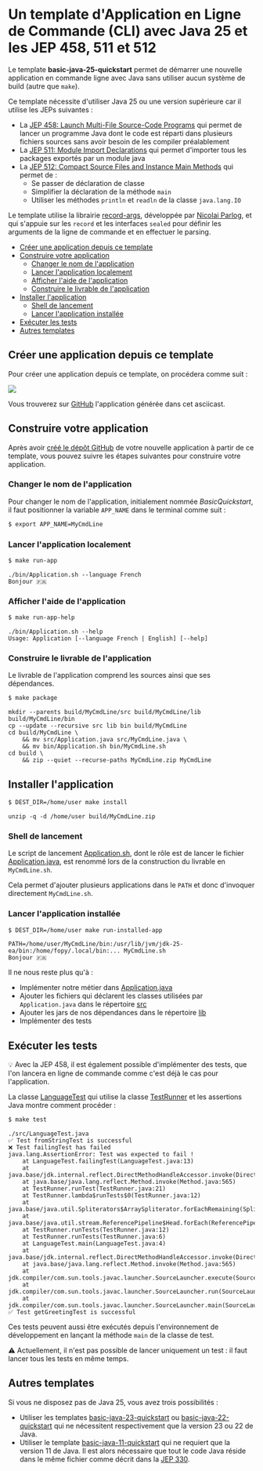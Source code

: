 # Un template d'Application en Ligne de Commande (CLI) avec Java 25 et les JEP 458, 511 et 512

Le template **basic-java-25-quickstart** permet de démarrer une nouvelle application en commande ligne avec Java sans
utiliser aucun système de build (autre que `make`).

Ce template nécessite d'utiliser Java 25 ou une version supérieure car il utilise les JEPs suivantes :

* La [JEP 458: Launch Multi-File Source-Code Programs](https://openjdk.org/jeps/458) qui permet de lancer un programme
  Java dont le code est réparti dans plusieurs fichiers sources sans avoir besoin de les compiler préalablement
* La [JEP 511: Module Import Declarations](https://openjdk.org/jeps/511) qui permet d'importer tous les packages
  exportés par un module java
* La [JEP 512: Compact Source Files and Instance Main Methods](https://openjdk.org/jeps/512) qui permet de :
  * Se passer de déclaration de classe
  * Simplifier la déclaration de la méthode `main`
  * Utiliser les méthodes `println` et `readln` de la classe `java.lang.IO`

Le template utilise la librairie [record-args](https://github.com/nipafx/record-args), développée par
[Nicolai Parlog](https://nipafx.dev), et qui s'appuie sur les `record` et les interfaces `sealed` pour définir les
arguments de la ligne de commande et en effectuer le parsing.

* [Créer une application depuis ce template](#créer-une-application-depuis-ce-template)
* [Construire votre application](#construire-votre-application)
  * [Changer le nom de l'application](#changer-le-nom-de-lapplication)
  * [Lancer l'application localement](#lancer-lapplication-localement)
  * [Afficher l'aide de l'application](#afficher-laide-de-lapplication)
  * [Construire le livrable de l'application](#construire-le-livrable-de-lapplication)
* [Installer l'application](#installer-lapplication)
  * [Shell de lancement](#shell-de-lancement)
  * [Lancer l'application installée](#lancer-lapplication-installée)
* [Exécuter les tests](#exécuter-les-tests)
* [Autres templates](#autres-templates)

## Créer une application depuis ce template

Pour créer une application depuis ce template, on procédera comme suit :

<a href="https://asciinema.org/a/732396" target="_blank"><img src="https://asciinema.org/a/732396.svg" /></a>

Vous trouverez sur [GitHub](https://github.com/grumpyf0x48/basic-java-25-cli-8867)
l'application générée dans cet asciicast.

## Construire votre application

Après avoir [créé le dépôt GitHub](https://github.com/new?template_name=basic-java-25-quickstart&template_owner=java-cli-apps)
de votre nouvelle application à partir de ce template, vous pouvez suivre les étapes suivantes pour construire votre application.

### Changer le nom de l'application

Pour changer le nom de l'application, initialement nommée _BasicQuickstart_, il faut positionner la variable `APP_NAME`
dans le terminal comme suit :

```bash
$ export APP_NAME=MyCmdLine
```

### Lancer l'application localement

```bash
$ make run-app
```

```console
./bin/Application.sh --language French
Bonjour 🇫🇷
```

### Afficher l'aide de l'application

```bash
$ make run-app-help
```

```console
./bin/Application.sh --help
Usage: Application [--language French | English] [--help]
```

### Construire le livrable de l'application

Le livrable de l'application comprend les sources ainsi que ses dépendances.

```bash
$ make package
```

```console
mkdir --parents build/MyCmdLine/src build/MyCmdLine/lib build/MyCmdLine/bin
cp --update --recursive src lib bin build/MyCmdLine
cd build/MyCmdLine \
	&& mv src/Application.java src/MyCmdLine.java \
	&& mv bin/Application.sh bin/MyCmdLine.sh
cd build \
	&& zip --quiet --recurse-paths MyCmdLine.zip MyCmdLine
```

## Installer l'application

```bash
$ DEST_DIR=/home/user make install
```

```console
unzip -q -d /home/user build/MyCmdLine.zip
```

### Shell de lancement

Le script de lancement [Application.sh](bin/Application.sh), dont le rôle est de lancer le fichier
[Application.java](src/Application.java), est renommé lors de la construction du livrable en `MyCmdLine.sh`.

Cela permet d'ajouter plusieurs applications dans le `PATH` et donc d'invoquer directement `MyCmdLine.sh`.

### Lancer l'application installée

```bash
$ DEST_DIR=/home/user make run-installed-app
```

```console
PATH=/home/user/MyCmdLine/bin:/usr/lib/jvm/jdk-25-ea/bin:/home/fopy/.local/bin:... MyCmdLine.sh
Bonjour 🇫🇷
```

Il ne nous reste plus qu'à :

- Implémenter notre métier dans [Application.java](src/Application.java)
- Ajouter les fichiers qui déclarent les classes utilisées par `Application.java` dans le répertoire [src](src)
- Ajouter les jars de nos dépendances dans le répertoire [lib](lib)
- Implémenter des tests

## Exécuter les tests

💡 Avec la JEP 458, il est également possible d'implémenter des tests, que l'on lancera en ligne de commande comme c'est déjà le cas pour l'application.

La classe [LanguageTest](src/LanguageTest.java) qui utilise la classe [TestRunner](src/TestRunner.java) et les
assertions Java montre comment procéder :

```bash
$ make test
```

```console
./src/LanguageTest.java
✅ Test fromStringTest is successful
❌ Test failingTest has failed
java.lang.AssertionError: Test was expected to fail !
	at LanguageTest.failingTest(LanguageTest.java:13)
	at java.base/jdk.internal.reflect.DirectMethodHandleAccessor.invoke(DirectMethodHandleAccessor.java:104)
	at java.base/java.lang.reflect.Method.invoke(Method.java:565)
	at TestRunner.runTest(TestRunner.java:21)
	at TestRunner.lambda$runTests$0(TestRunner.java:12)
	at java.base/java.util.Spliterators$ArraySpliterator.forEachRemaining(Spliterators.java:1024)
	at java.base/java.util.stream.ReferencePipeline$Head.forEach(ReferencePipeline.java:803)
	at TestRunner.runTests(TestRunner.java:12)
	at TestRunner.runTests(TestRunner.java:6)
	at LanguageTest.main(LanguageTest.java:4)
	at java.base/jdk.internal.reflect.DirectMethodHandleAccessor.invoke(DirectMethodHandleAccessor.java:104)
	at java.base/java.lang.reflect.Method.invoke(Method.java:565)
	at jdk.compiler/com.sun.tools.javac.launcher.SourceLauncher.execute(SourceLauncher.java:256)
	at jdk.compiler/com.sun.tools.javac.launcher.SourceLauncher.run(SourceLauncher.java:138)
	at jdk.compiler/com.sun.tools.javac.launcher.SourceLauncher.main(SourceLauncher.java:76)
✅ Test getGreetingTest is successful
```

Ces tests peuvent aussi être exécutés depuis l'environnement de développement en lançant la méthode `main` de la classe
de test.

⚠️ Actuellement, il n'est pas possible de lancer uniquement un test : il faut lancer tous les tests en même temps.

## Autres templates

Si vous ne disposez pas de Java 25, vous avez trois possibilités :

- Utiliser les templates [basic-java-23-quickstart](https://github.com/java-cli-apps/basic-java-23-quickstart) ou
  [basic-java-22-quickstart](https://github.com/java-cli-apps/basic-java-22-quickstart) qui ne nécessitent
respectivement que la version 23 ou 22 de Java.
- Utiliser le template [basic-java-11-quickstart](https://github.com/java-cli-apps/basic-java-11-quickstart)
qui ne requiert que la version 11 de Java. Il est alors nécessaire que tout le code Java réside dans le même fichier
comme décrit dans la [JEP 330](https://openjdk.org/jeps/330).

